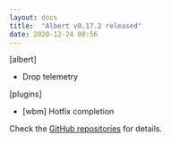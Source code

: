 ```yaml
---
layout: docs
title:  "Albert v0.17.2 released"
date: 2020-12-24 00:56
---
```


[albert]
* Drop telemetry

[plugins]
* [wbm] Hotfix completion

Check the [GitHub repositories](https://github.com/albertlauncher/albert/commits/v0.17.2) for details.

